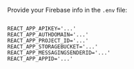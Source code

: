 Provide your Firebase info in the
`.env` file:
````

REACT_APP_APIKEY='...'
REACT_APP_AUTHDOMAIN='...'
REACT_APP_PROJECT_ID='...'
REACT_APP_STORAGEBUCKET='...'
REACT_APP_MESSAGINGSENDERID='...'
REACT_APP_APPID='...'

````

